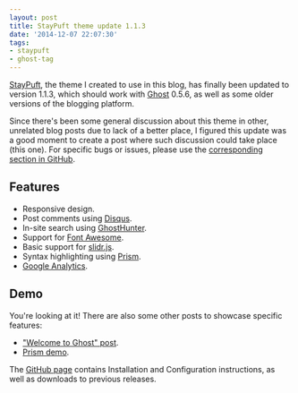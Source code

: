 ```yaml
---
layout: post
title: StayPuft theme update 1.1.3
date: '2014-12-07 22:07:30'
tags:
- staypuft
- ghost-tag
---
```


[StayPuft](https://github.com/dlecina/StayPuft), the theme I created to use in this blog, has finally been updated to version 1.1.3, which should work with [Ghost](https://ghost.org/) 0.5.6, as well as some older versions of the blogging platform.

Since there's been some general discussion about this theme in other, unrelated blog posts due to lack of a better place, I figured this update was a good moment to create a post where such discussion could take place (this one). For specific bugs or issues, please use the [corresponding section in GitHub](https://github.com/dlecina/StayPuft/issues).

## Features

* Responsive design.
* Post comments using [Disqus](http://disqus.com/).
* In-site search using [GhostHunter](https://github.com/i11ume/ghostHunter).
* Support for [Font Awesome](https://github.com/FortAwesome/Font-Awesome).
* Basic support for [slidr.js](https://github.com/bchanx/slidr).
* Syntax highlighting using [Prism](https://github.com/LeaVerou/prism/).
* [Google Analytics](http://www.google.com/analytics/).

## Demo

You're looking at it! There are also some other posts to showcase specific features:

*  ["Welcome to Ghost" post](http://davidlecina.com/blog/welcome-to-ghost/).
*  [Prism demo](http://davidlecina.com/blog/prism-demo/).

The [GitHub page](https://github.com/dlecina/StayPuft) contains Installation and Configuration instructions, as well as downloads to previous releases.